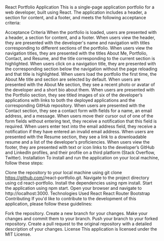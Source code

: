 React Portfolio Application
This is a single-page application portfolio for a web developer, built using React. The application includes a header, a section for content, and a footer, and meets the following acceptance criteria:

Acceptance Criteria
When the portfolio is loaded, users are presented with a header, a section for content, and a footer.
When users view the header, they are presented with the developer's name and navigation with titles corresponding to different sections of the portfolio.
When users view the navigation titles, they are presented with the titles About Me, Portfolio, Contact, and Resume, and the title corresponding to the current section is highlighted.
When users click on a navigation title, they are presented with the corresponding section below the navigation without the page reloading and that title is highlighted.
When users load the portfolio the first time, the About Me title and section are selected by default.
When users are presented with the About Me section, they see a recent photo or avatar of the developer and a short bio about them.
When users are presented with the Portfolio section, they see titled images of six of the developer’s applications with links to both the deployed applications and the corresponding GitHub repository.
When users are presented with the Contact section, they see a contact form with fields for a name, an email address, and a message.
When users move their cursor out of one of the form fields without entering text, they receive a notification that this field is required.
When users enter text into the email address field, they receive a notification if they have entered an invalid email address.
When users are presented with the Resume section, they see a link to a downloadable resume and a list of the developer’s proficiencies.
When users view the footer, they are presented with text or icon links to the developer’s GitHub and LinkedIn profiles, and their profile on a third platform (Stack Overflow, Twitter).
Installation
To install and run the application on your local machine, follow these steps:

Clone the repository to your local machine using git clone https://github.com/<username>/react-portfolio.git.
Navigate to the project directory using cd react-portfolio.
Install the dependencies using npm install.
Start the application using npm start.
Open your browser and navigate to http://localhost:3000.
Technologies Used
React
React Router
Bootstrap
Contributing
If you'd like to contribute to the development of this application, please follow these guidelines:

Fork the repository.
Create a new branch for your changes.
Make your changes and commit them to your branch.
Push your branch to your forked repository.
Create a pull request to the original repository with a detailed description of your changes.
License
This application is licensed under the MIT License.
